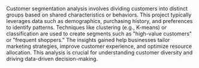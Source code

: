 Customer segmentation analysis involves dividing customers into distinct groups based on shared characteristics or behaviors. This project typically leverages data such as demographics, purchasing history, and preferences to identify patterns. Techniques like clustering (e.g., K-means) or classification are used to create segments such as "high-value customers" or "frequent shoppers." The insights gained help businesses tailor marketing strategies, improve customer experience, and optimize resource allocation. This analysis is crucial for understanding customer diversity and driving data-driven decision-making.
